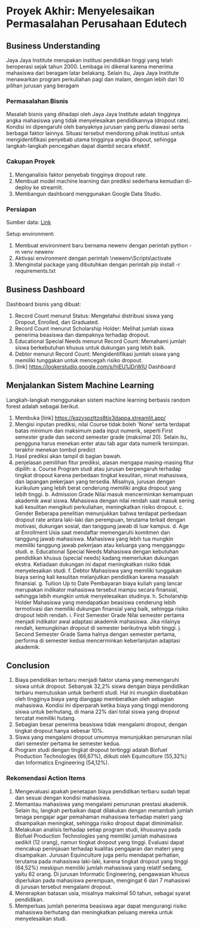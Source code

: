 # Proyek Akhir: Menyelesaikan Permasalahan Perusahaan Edutech

## Business Understanding
Jaya Jaya Institute merupakan institusi pendidikan tinggi yang telah beroperasi sejak tahun 2000. Lembaga ini dikenal karena menerima mahasiswa dari beragam latar belakang. Selain itu, Jaya Jaya Institute menawarkan program perkuliahan pagi dan malam, dengan lebih dari 10 pilihan jurusan yang beragam

### Permasalahan Bisnis
Masalah bisnis yang dihadapi oleh Jaya Jaya Institute adalah tingginya angka mahasiswa yang tidak menyelesaikan pendidikannya (dropout rate). Kondisi ini dipengaruhi oleh banyaknya jurusan yang perlu diawasi serta berbagai faktor lainnya. Situasi tersebut mendorong pihak institusi untuk mengidentifikasi penyebab utama tingginya angka dropout, sehingga langkah-langkah pencegahan dapat diambil secara efektif.

### Cakupan Proyek
1. Menganalisis faktor penyebab tingginya dropout rate.
2. Membuat model machine learning dan prediksi sederhana kemudian di-deploy ke streamlit.
3. Membangun dashboard menggunakan Google Data Studio.

### Persiapan

Sumber data: [Link](https://github.com/dicodingacademy/dicoding_dataset/blob/main/students_performance/data.csv)

Setup environment:
1. Membuat environment baru bernama newenv dengan perintah python -m venv newenv
2. Aktivasi environment dengan perintah \newenv\Scripts\activate
3. Menginstal package yang dibutuhkan dengan perintah pip install -r requirements.txt

## Business Dashboard
Dashboard bisnis yang dibuat:
1. Record Count menurut Status: Mengetahui distribusi siswa yang Dropout, Enrolled, dan Graduated.
2. Record Count menurut Scholarship Holder: Melihat jumlah siswa penerima beasiswa dan dampaknya terhadap dropout.
3. Educational Special Needs menurut Record Count: Memahami jumlah siswa berkebutuhan khusus untuk dukungan yang lebih baik.
4. Debtor menurut Record Count: Mengidentifikasi jumlah siswa yang memiliki tunggakan untuk mencegah risiko dropout.
5. [link] https://lookerstudio.google.com/s/hiEU1JDrWIU Dashboard

## Menjalankan Sistem Machine Learning
Langkah-langkah menggunakan sistem machine learning berbasis random forest adalah sebagai berikut.
1. Membuka [link] https://kqzyspzttzq8tix3dappa.streamlit.app/
2. Mengisi inputan prediksi, nilai Course tidak boleh 'None' serta terdapat batas minimum dan maksimum pada input numerik, seperti First semester grade dan second semester grade (maksimal 20). Selain itu, pengguna harus menekan enter atau tab agar data numerik tersimpan. terakhir menekan tombol predict
3. Hasil prediksi akan tampil di bagian bawah.
4. penjelasan pemilihan fitur prediksi, alasan mengapa masing-masing fitur dipilih:
    a. Course
        Program studi atau jurusan berpengaruh terhadap tingkat dropout karena perbedaan tingkat kesulitan, minat mahasiswa, dan lapangan pekerjaan yang tersedia. Misalnya, jurusan dengan kurikulum yang lebih berat cenderung memiliki angka dropout yang lebih tinggi.
    b. Admission Grade
        Nilai masuk mencerminkan kemampuan akademik awal siswa. Mahasiswa dengan nilai rendah saat masuk sering kali kesulitan mengikuti perkuliahan, meningkatkan risiko dropout.
    c. Gender
        Beberapa penelitian menunjukkan bahwa terdapat perbedaan dropout rate antara laki-laki dan perempuan, terutama terkait dengan motivasi, dukungan sosial, dan tanggung jawab di luar kampus.
    d. Age at Enrollment
        Usia saat mendaftar memengaruhi komitmen dan tanggung jawab mahasiswa. Mahasiswa yang lebih tua mungkin memiliki tanggung jawab pekerjaan atau keluarga yang mengganggu studi.
    e. Educational Special Needs
        Mahasiswa dengan kebutuhan pendidikan khusus (special needs) kadang memerlukan dukungan ekstra. Ketiadaan dukungan ini dapat meningkatkan risiko tidak menyelesaikan studi.
    f. Debtor
        Mahasiswa yang memiliki tunggakan biaya sering kali kesulitan melanjutkan pendidikan karena masalah finansial.
    g. Tuition Up to Date
        Pembayaran biaya kuliah yang lancar merupakan indikator mahasiswa tersebut mampu secara finansial, sehingga lebih mungkin untuk menyelesaikan studinya.
    h. Scholarship Holder
        Mahasiswa yang mendapatkan beasiswa cenderung lebih termotivasi dan memiliki dukungan finansial yang baik, sehingga risiko dropout lebih rendah.
    i. First Semester Grade
        Nilai semester pertama menjadi indikator awal adaptasi akademik mahasiswa. Jika nilainya rendah, kemungkinan dropout di semester berikutnya lebih tinggi.
    j. Second Semester Grade
        Sama halnya dengan semester pertama, performa di semester kedua mencerminkan keberlanjutan adaptasi akademik.

## Conclusion
1. Biaya pendidikan terbaru menjadi faktor utama yang memengaruhi siswa untuk dropout. Sebanyak 32,2% siswa dengan biaya pendidikan terbaru memutuskan untuk berhenti studi. Hal ini mungkin disebabkan oleh tingginya biaya yang dianggap memberatkan oleh sebagian mahasiswa. Kondisi ini diperparah ketika biaya yang tinggi mendorong siswa untuk berhutang, di mana 22% dari total siswa yang dropout tercatat memiliki hutang.
2. Sebagian besar penerima beasiswa tidak mengalami dropout, dengan tingkat dropout hanya sebesar 10%.
3. Siswa yang mengalami dropout umumnya menunjukkan penurunan nilai dari semester pertama ke semester kedua.
4. Program studi dengan tingkat dropout tertinggi adalah Biofuel Production Technologies (66,67%), diikuti oleh Equinculture (55,32%) dan Informatics Engineering (54,12%).

### Rekomendasi Action Items
1. Mengevaluasi apakah penetapan biaya pendidikan terbaru sudah tepat dan sesuai dengan kondisi mahasiswa.
2. Memantau mahasiswa yang mengalami penurunan prestasi akademik. Selain itu, langkah perbaikan dapat dilakukan dengan menambah jumlah tenaga pengajar agar pemahaman mahasiswa terhadap materi yang disampaikan meningkat, sehingga risiko dropout dapat diminimalisir.
3. Melakukan analisis terhadap setiap program studi, khususnya pada Biofuel Production Technologies yang memiliki jumlah mahasiswa sedikit (12 orang), namun tingkat dropout yang tinggi. Evaluasi dapat mencakup peninjauan terhadap kualitas pengajaran dan materi yang disampaikan. Jurusan Equinculture juga perlu mendapat perhatian, terutama pada mahasiswa laki-laki, karena tingkat dropout yang tinggi (64,52%) meskipun memiliki jumlah mahasiswa yang relatif sedang, yaitu 62 orang. Di jurusan Informatic Engineering, pengawasan khusus diperlukan pada mahasiswa perempuan, mengingat 6 dari 7 mahasiswi di jurusan tersebut mengalami dropout.
4. Menerapkan batasan usia, misalnya maksimal 50 tahun, sebagai syarat pendidikan.
5. Memperluas jumlah penerima beasiswa agar dapat mengurangi risiko mahasiswa berhutang dan meningkatkan peluang mereka untuk menyelesaikan studi.


